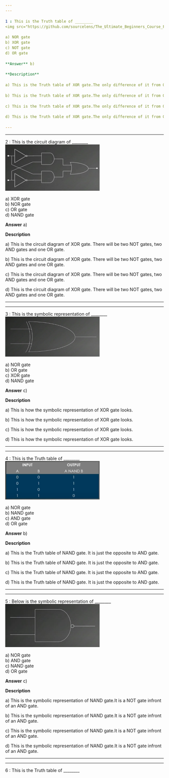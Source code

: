 ```yaml
---
---

1 : This is the Truth table of ________  
<img src="https://github.com/sourcelens/The_Ultimate_Beginners_Course_For_ComputerScience_Or_IT/blob/main/Questions/L_35_XORandNANDgates/Images/XORgateTruthtable.jpg" width="300"/>  

a) NOR gate  
b) XOR gate  
c) NOT gate  
d) OR gate  

**Answer** b)  

**Description**

a) This is the Truth table of XOR gate.The only difference of it from OR gate is that, when both input is one the output is zero.

b) This is the Truth table of XOR gate.The only difference of it from OR gate is that, when both input is one the output is zero.

c) This is the Truth table of XOR gate.The only difference of it from OR gate is that, when both input is one the output is zero.

d) This is the Truth table of XOR gate.The only difference of it from OR gate is that, when both input is one the output is zero.

---
```

---


2 : This is the circuit diagram of ________  
<img src="https://github.com/sourcelens/The_Ultimate_Beginners_Course_For_ComputerScience_Or_IT/blob/main/Questions/L_35_XORandNANDgates/Images/XORgateCircuitDiagram.jpg" width="300"/>  

a) XOR gate  
b) NOR gate  
c) OR gate  
d) NAND gate  

**Answer** a)  

**Description**

a) This is the circuit diagram of XOR gate. There will be two NOT gates, two AND gates and one OR gate.

b) This is the circuit diagram of XOR gate. There will be two NOT gates, two AND gates and one OR gate.

c) This is the circuit diagram of XOR gate. There will be two NOT gates, two AND gates and one OR gate.

d) This is the circuit diagram of XOR gate. There will be two NOT gates, two AND gates and one OR gate.

---
---


3 : This is the symbolic representation of ________  
<img src="https://github.com/sourcelens/The_Ultimate_Beginners_Course_For_ComputerScience_Or_IT/blob/main/Questions/L_35_XORandNANDgates/Images/XORsymbolic.jpg" width="300"/>  

a) NOR gate  
b) OR gate  
c) XOR gate  
d) NAND gate  

**Answer** c)  

**Description**

a) This is how the symbolic representation of XOR gate looks.

b) This is how the symbolic representation of XOR gate looks.

c) This is how the symbolic representation of XOR gate looks.

d) This is how the symbolic representation of XOR gate looks.

---
---


4 : This is the Truth table of ________  
<img src="https://github.com/sourcelens/The_Ultimate_Beginners_Course_For_ComputerScience_Or_IT/blob/main/Questions/L_35_XORandNANDgates/Images/NANDgateTruthtable.jpg" width="300"/>  

a) NOR gate  
b) NAND gate  
c) AND gate  
d) OR gate  

**Answer** b)  

**Description**

a) This is the Truth table of NAND gate. It is just the opposite to AND gate.

b) This is the Truth table of NAND gate. It is just the opposite to AND gate.

c) This is the Truth table of NAND gate. It is just the opposite to AND gate.

d) This is the Truth table of NAND gate. It is just the opposite to AND gate.

---
---


5 : Below is the symbolic representation of ________  
<img src="https://github.com/sourcelens/The_Ultimate_Beginners_Course_For_ComputerScience_Or_IT/blob/main/Questions/L_35_XORandNANDgates/Images/SymbolicNANDgate.jpg" width="300"/>  

a) NOR gate  
b) AND gate  
c) NAND gate  
d) OR gate  

**Answer** c)  

**Description**

a) This is the symbolic representation of NAND gate.It is a NOT gate infront of an AND gate.

b) This is the symbolic representation of NAND gate.It is a NOT gate infront of an AND gate.

c) This is the symbolic representation of NAND gate.It is a NOT gate infront of an AND gate.

d) This is the symbolic representation of NAND gate.It is a NOT gate infront of an AND gate.

---
---


6 : This is the Truth table of ________  
<img src="" width="300"/>  











